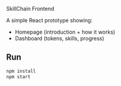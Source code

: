SkillChain Frontend

A simple React prototype showing:
- Homepage (introduction + how it works)
- Dashboard (tokens, skills, progress)

## Run
```bash
npm install
npm start
```
